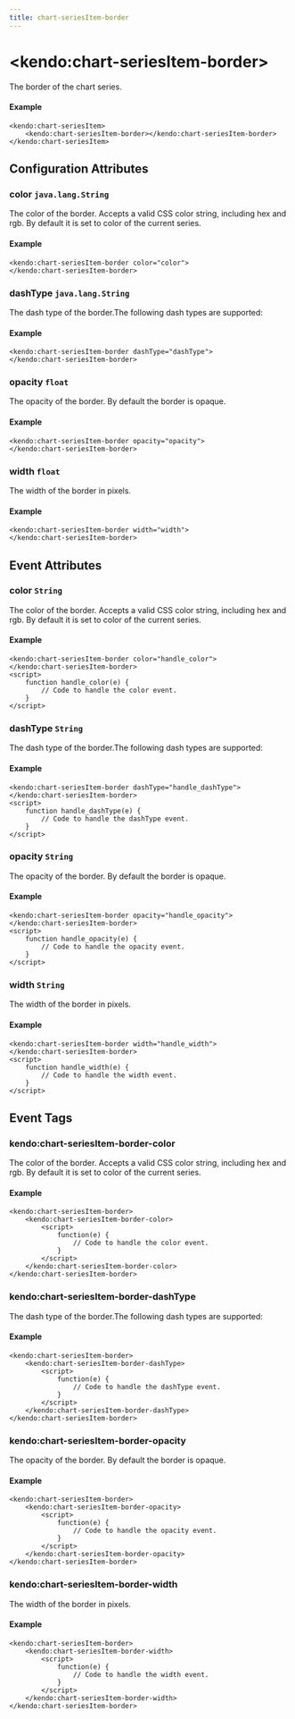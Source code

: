 ```yaml
---
title: chart-seriesItem-border
---
```


# \<kendo:chart-seriesItem-border\>

The border of the chart series.

#### Example
    <kendo:chart-seriesItem>
        <kendo:chart-seriesItem-border></kendo:chart-seriesItem-border>
    </kendo:chart-seriesItem>

## Configuration Attributes

### color `java.lang.String`

The color of the border. Accepts a valid CSS color string, including hex and rgb. By default it is set to color of the current series.

#### Example
    <kendo:chart-seriesItem-border color="color">
    </kendo:chart-seriesItem-border>

### dashType `java.lang.String`

The dash type of the border.The following dash types are supported:

#### Example
    <kendo:chart-seriesItem-border dashType="dashType">
    </kendo:chart-seriesItem-border>

### opacity `float`

The opacity of the border. By default the border is opaque.

#### Example
    <kendo:chart-seriesItem-border opacity="opacity">
    </kendo:chart-seriesItem-border>

### width `float`

The width of the border in pixels.

#### Example
    <kendo:chart-seriesItem-border width="width">
    </kendo:chart-seriesItem-border>


## Event Attributes

### color `String`

The color of the border. Accepts a valid CSS color string, including hex and rgb. By default it is set to color of the current series.


#### Example
    <kendo:chart-seriesItem-border color="handle_color">
    </kendo:chart-seriesItem-border>
    <script>
        function handle_color(e) {
            // Code to handle the color event.
        }
    </script>

### dashType `String`

The dash type of the border.The following dash types are supported:


#### Example
    <kendo:chart-seriesItem-border dashType="handle_dashType">
    </kendo:chart-seriesItem-border>
    <script>
        function handle_dashType(e) {
            // Code to handle the dashType event.
        }
    </script>

### opacity `String`

The opacity of the border. By default the border is opaque.


#### Example
    <kendo:chart-seriesItem-border opacity="handle_opacity">
    </kendo:chart-seriesItem-border>
    <script>
        function handle_opacity(e) {
            // Code to handle the opacity event.
        }
    </script>

### width `String`

The width of the border in pixels.


#### Example
    <kendo:chart-seriesItem-border width="handle_width">
    </kendo:chart-seriesItem-border>
    <script>
        function handle_width(e) {
            // Code to handle the width event.
        }
    </script>

## Event Tags

### kendo:chart-seriesItem-border-color

The color of the border. Accepts a valid CSS color string, including hex and rgb. By default it is set to color of the current series.


#### Example
    <kendo:chart-seriesItem-border>
        <kendo:chart-seriesItem-border-color>
            <script>
                function(e) {
                    // Code to handle the color event.
                }
            </script>
        </kendo:chart-seriesItem-border-color>
    </kendo:chart-seriesItem-border>

### kendo:chart-seriesItem-border-dashType

The dash type of the border.The following dash types are supported:


#### Example
    <kendo:chart-seriesItem-border>
        <kendo:chart-seriesItem-border-dashType>
            <script>
                function(e) {
                    // Code to handle the dashType event.
                }
            </script>
        </kendo:chart-seriesItem-border-dashType>
    </kendo:chart-seriesItem-border>

### kendo:chart-seriesItem-border-opacity

The opacity of the border. By default the border is opaque.


#### Example
    <kendo:chart-seriesItem-border>
        <kendo:chart-seriesItem-border-opacity>
            <script>
                function(e) {
                    // Code to handle the opacity event.
                }
            </script>
        </kendo:chart-seriesItem-border-opacity>
    </kendo:chart-seriesItem-border>

### kendo:chart-seriesItem-border-width

The width of the border in pixels.


#### Example
    <kendo:chart-seriesItem-border>
        <kendo:chart-seriesItem-border-width>
            <script>
                function(e) {
                    // Code to handle the width event.
                }
            </script>
        </kendo:chart-seriesItem-border-width>
    </kendo:chart-seriesItem-border>

